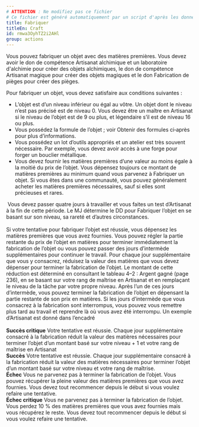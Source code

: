 ```yaml
---
# ATTENTION : Ne modifiez pas ce fichier
# Ce fichier est généré automatiquement par un script d'après les données du module Foundry VTT officiel et de sa traduction
title: Fabriquer
titleEn: Craft
id: rmwa3OyhTZ2i2AHl
group: actions
---
```

<p><span id="ctl00_MainContent_DetailedOutput">Vous pouvez fabriquer un objet avec des matières premières. Vous devez avoir le don de compétence Artisanat alchimique et un laboratoire d'alchimie pour créer des objets alchimiques, le don de compétence Artisanat magique pour créer des objets magiques et le don Fabrication de pièges pour créer des pièges.</span></p><p><span id="ctl00_MainContent_DetailedOutput">Pour fabriquer un objet, vous devez satisfaire aux conditions suivantes :</span></p><ul><li>L’objet est d’un niveau inférieur ou égal au vôtre. Un objet dont le niveau n’est pas précisé est de niveau 0. Vous devez être un maître en Artisanat si le niveau de l’objet est de 9 ou plus, et légendaire s’il est de niveau 16 ou plus.</li><li>Vous possédez la formule de l’objet ; voir Obtenir des formules ci‑après pour plus d’informations.</li><li>Vous possédez un lot d’outils appropriés et un atelier est très souvent nécessaire. Par exemple, vous devez avoir accès à une forge pour forger un bouclier métallique.</li><li>Vous devez fournir les matières premières d’une valeur au moins égale à la moitié du prix de l’objet. Vous dépensez toujours ce montant de matières premières au minimum quand vous parvenez à Fabriquer un objet. Si vous êtes dans une communauté, vous pouvez généralement acheter les matières premières nécessaires, sauf si elles sont précieuses et rares.</li></ul><p>&nbsp;Vous devez passer quatre jours à travailler et vous faites un test d’Artisanat à la fin de cette période. Le MJ détermine le DD pour Fabriquer l’objet en se basant sur son niveau, sa rareté et d’autres circonstances. <br><br>Si votre tentative pour fabriquer l’objet est réussie, vous dépensez les matières premières que vous avez fournies. Vous pouvez régler la partie restante du prix de l’objet en matières pour terminer immédiatement la fabrication de l’objet ou vous pouvez passer des jours d’intermède supplémentaires pour continuer le travail. Pour chaque jour supplémentaire que vous y consacrez, réduisez la valeur des matières que vous devez dépenser pour terminer la fabrication de l’objet. Le montant de cette réduction est déterminé en consultant le tableau 4–2 : Argent gagné (page 236), en se basant sur votre rang de maîtrise en Artisanat et en remplaçant le niveau de la tâche par votre propre niveau. Après l’un de ces jours d’intermède, vous pouvez terminer la fabrication de l’objet en dépensant la partie restante de son prix en matières. Si les jours d’intermède que vous consacrez à la fabrication sont interrompus, vous pouvez vous remettre plus tard au travail et reprendre là où vous avez été interrompu. Un exemple d’Artisanat est donné dans l’encadré<br><br><strong>Succès critique</strong> Votre tentative est réussie. Chaque jour supplémentaire consacré à la fabrication réduit la valeur des matières nécessaires pour terminer l’objet d’un montant basé sur votre niveau + 1 et votre rang de maîtrise en Artisanat<br><strong>Succès</strong>  Votre tentative est réussie. Chaque jour supplémentaire consacré à la fabrication réduit la valeur des matières nécessaires pour terminer l’objet d’un montant basé sur votre niveau et votre rang de maîtrise.<br><strong>Échec</strong> Vous ne parvenez pas à terminer la fabrication de l’objet. Vous pouvez récupérer la pleine valeur des matières premières que vous avez fournies. Vous devez tout recommencer depuis le début si vous voulez refaire une tentative.<br><strong>Échec critique</strong> Vous ne parvenez pas à terminer la fabrication de l’objet. Vous perdez 10 % des matières premières que vous avez fournies mais vous récupérez le reste. Vous devez tout recommencer depuis le début si vous voulez refaire une tentative.</p>
